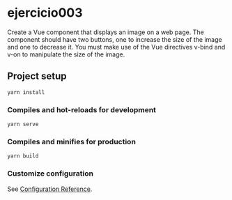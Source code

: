 # ejercicio003
Create a Vue component that displays an image on a web page.
The component should have two buttons, one to increase the size of the image and one to decrease it.
You must make use of the Vue directives v-bind and v-on to manipulate the size of the image.

## Project setup
```
yarn install
```

### Compiles and hot-reloads for development
```
yarn serve
```

### Compiles and minifies for production
```
yarn build
```

### Customize configuration
See [Configuration Reference](https://cli.vuejs.org/config/).
